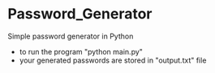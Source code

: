 # Password_Generator
Simple password generator in Python
- to run the program "python main.py"
- your generated passwords are stored in "output.txt" file
